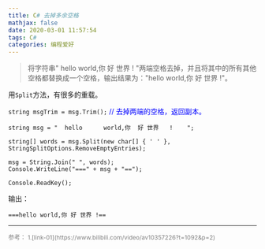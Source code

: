 ```yaml
---
title: C# 去掉多余空格
mathjax: false
date: 2020-03-01 11:57:54
tags: C#
categories: 编程爱好
---
```

> 将字符串"  hello      world,你  好 世界   !    "两端空格去掉，并且将其中的所有其他空格都替换成一个空格，输出结果为："hello world,你 好 世界 !"。


用`Split`方法，有很多的重载。

<!--more-->

`string msgTrim = msg.Trim();`  <span style="color:blue">// 去掉两端的空格，返回副本。</span>



```CSharp
string msg = "  hello      world,你  好 世界   !    ";

string[] words = msg.Split(new char[] { ' ' }, StringSplitOptions.RemoveEmptyEntries);

msg = String.Join(" ", words);
Console.WriteLine("===" + msg + "==");

Console.ReadKey();
```

输出：

```
===hello world,你 好 世界 !==
```

<hr/>
<span style="color:gray;font-size:12px">
参考： 
1.[link-01](https://www.bilibili.com/video/av10357226?t=1092&p=2)
</span>
